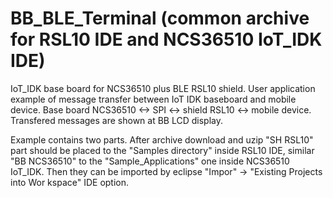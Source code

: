# BB_BLE_Terminal (common archive for RSL10 IDE and NCS36510 IoT_IDK IDE)
IoT_IDK base board for NCS36510 plus BLE RSL10 shield.
User application example of message transfer between IoT IDK baseboard and mobile device.
Base board NCS36510 <-> SPI <-> shield RSL10 <-> mobile device.
Transfered messages are shown at BB LCD display.

Example contains two parts. After archive download and uzip "SH RSL10" part should be placed to the "Samples directory" inside RSL10 IDE, 
similar "BB NCS36510" to the "Sample_Applications" one inside NCS36510 IoT_IDK. Then they can be imported by eclipse "Impor" -> "Existing Projects into Wor
kspace" IDE option.
